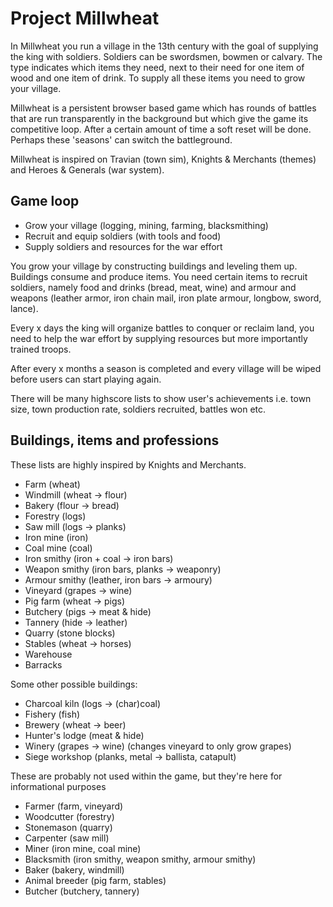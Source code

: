 # Project Millwheat

In Millwheat you run a village in the 13th century  with the goal of supplying the king with soldiers.
Soldiers can be swordsmen, bowmen or calvary. The type indicates which items they need, next to their need
for one item of wood and one item of drink.
To supply all these items you need to grow your village.

Millwheat is a persistent browser based game which has rounds of battles that are run transparently in the background
but which give the game its competitive loop. After a certain amount of time a soft reset will be done.
Perhaps these 'seasons' can switch the battleground.

Millwheat is inspired on Travian (town sim), Knights & Merchants (themes) and Heroes & Generals (war system).

## Game loop

- Grow your village (logging, mining, farming, blacksmithing)
- Recruit and equip soldiers (with tools and food)
- Supply soldiers and resources for the war effort

You grow your village by constructing buildings and leveling them up. Buildings consume and produce items.
You need certain items to recruit soldiers, namely food and drinks (bread, meat, wine) and armour and weapons
(leather armor, iron chain mail, iron plate armour, longbow, sword, lance).

Every x days the king will organize battles to conquer or reclaim land, you need to help the war effort
by supplying resources but more importantly trained troops.

After every x months a season is completed and every village will be wiped before users can start playing again.

There will be many highscore lists to show user's achievements i.e. town size, town production rate, 
soldiers recruited, battles won etc.

## Buildings, items and professions

These lists are highly inspired by Knights and Merchants.

- Farm (wheat)
- Windmill (wheat -> flour)
- Bakery (flour -> bread)
- Forestry (logs)
- Saw mill (logs -> planks) 
- Iron mine (iron)
- Coal mine (coal)
- Iron smithy (iron + coal -> iron bars)
- Weapon smithy (iron bars, planks -> weaponry)
- Armour smithy (leather, iron bars -> armoury)
- Vineyard (grapes -> wine)
- Pig farm (wheat -> pigs)
- Butchery (pigs -> meat & hide)
- Tannery (hide -> leather)
- Quarry (stone blocks)
- Stables (wheat -> horses)
- Warehouse
- Barracks

Some other possible buildings:

- Charcoal kiln (logs -> (char)coal)
- Fishery (fish)
- Brewery (wheat -> beer)
- Hunter's lodge (meat & hide)
- Winery (grapes -> wine) (changes vineyard to only grow grapes)
- Siege workshop (planks, metal -> ballista, catapult)

These are probably not used within the game, but they're here for informational purposes

- Farmer (farm, vineyard)
- Woodcutter (forestry)
- Stonemason (quarry)
- Carpenter (saw mill)
- Miner (iron mine, coal mine)
- Blacksmith (iron smithy, weapon smithy, armour smithy)
- Baker (bakery, windmill)
- Animal breeder (pig farm, stables)
- Butcher (butchery, tannery)